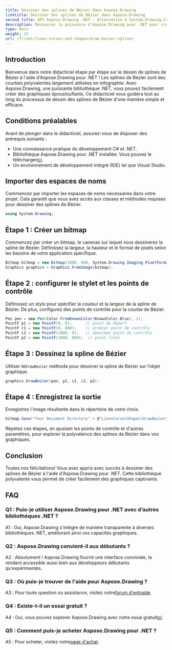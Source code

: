 ```yaml
---
title: Dessiner des splines de Bézier dans Aspose.Drawing
linktitle: Dessiner des splines de Bézier dans Aspose.Drawing
second_title: API Aspose.Drawing .NET - Alternative à System.Drawing.Common
description: Découvrez la puissance d'Aspose.Drawing pour .NET pour créer de superbes splines de Bézier. Suivez notre guide étape par étape pour un développement graphique fluide.
type: docs
weight: 12
url: /fr/net/lines-curves-and-shapes/draw-bezier-spline/
---
```

## Introduction

Bienvenue dans notre didacticiel étape par étape sur le dessin de splines de Bézier à l'aide d'Aspose.Drawing pour .NET ! Les splines de Bézier sont des courbes polyvalentes largement utilisées en infographie. Avec Aspose.Drawing, une puissante bibliothèque .NET, vous pouvez facilement créer des graphiques époustouflants. Ce didacticiel vous guidera tout au long du processus de dessin des splines de Bézier d'une manière simple et efficace.

## Conditions préalables

Avant de plonger dans le didacticiel, assurez-vous de disposer des prérequis suivants :

- Une connaissance pratique du développement C# et .NET.
-  Bibliothèque Aspose.Drawing pour .NET installée. Vous pouvez le télécharger[ici](https://releases.aspose.com/drawing/net/).
- Un environnement de développement intégré (IDE) tel que Visual Studio.

## Importer des espaces de noms

Commencez par importer les espaces de noms nécessaires dans votre projet. Cela garantit que vous avez accès aux classes et méthodes requises pour dessiner des splines de Bézier.

```csharp
using System.Drawing;
```

## Étape 1 : Créer un bitmap

Commencez par créer un bitmap, le canevas sur lequel vous dessinerez la spline de Bézier. Définissez la largeur, la hauteur et le format de pixels selon les besoins de votre application spécifique.

```csharp
Bitmap bitmap = new Bitmap(1000, 800, System.Drawing.Imaging.PixelFormat.Format32bppPArgb);
Graphics graphics = Graphics.FromImage(bitmap);
```

## Étape 2 : configurer le stylet et les points de contrôle

Définissez un stylo pour spécifier la couleur et la largeur de la spline de Bézier. De plus, configurez des points de contrôle pour la courbe de Bézier.

```csharp
Pen pen = new Pen(Color.FromKnownColor(KnownColor.Blue), 2);
PointF p1 = new PointF(0, 0);      // point de départ
PointF c1 = new PointF(0, 800);    // premier point de contrôle
PointF c2 = new PointF(1000, 0);   // deuxième point de contrôle
PointF p2 = new PointF(1000, 800);  // point final
```

## Étape 3 : Dessinez la spline de Bézier

 Utiliser le`DrawBezier` méthode pour dessiner la spline de Bézier sur l’objet graphique.

```csharp
graphics.DrawBezier(pen, p1, c1, c2, p2);
```

## Étape 4 : Enregistrez la sortie

Enregistrez l'image résultante dans le répertoire de votre choix.

```csharp
bitmap.Save("Your Document Directory" + @"LinesCurvesShapes\DrawBezierSpline_out.png");
```

Répétez ces étapes, en ajustant les points de contrôle et d'autres paramètres, pour explorer la polyvalence des splines de Bézier dans vos graphiques.

## Conclusion

Toutes nos félicitations! Vous avez appris avec succès à dessiner des splines de Bézier à l'aide d'Aspose.Drawing pour .NET. Cette bibliothèque polyvalente vous permet de créer facilement des graphiques captivants.

## FAQ

### Q1 : Puis-je utiliser Aspose.Drawing pour .NET avec d’autres bibliothèques .NET ?

A1 : Oui, Aspose.Drawing s'intègre de manière transparente à diverses bibliothèques .NET, améliorant ainsi vos capacités graphiques.

### Q2 : Aspose.Drawing convient-il aux débutants ?

A2 : Absolument ! Aspose.Drawing fournit une interface conviviale, la rendant accessible aussi bien aux développeurs débutants qu'expérimentés.

### Q3 : Où puis-je trouver de l'aide pour Aspose.Drawing ?

 A3 : Pour toute question ou assistance, visitez notre[forum d'entraide](https://forum.aspose.com/c/diagram/17).

### Q4 : Existe-t-il un essai gratuit ?

 A4 : Oui, vous pouvez explorer Aspose.Drawing avec notre essai gratuit[ici](https://releases.aspose.com/).

### Q5 : Comment puis-je acheter Aspose.Drawing pour .NET ?

 A5 : Pour acheter, visitez notre[page d'achat](https://purchase.aspose.com/buy).